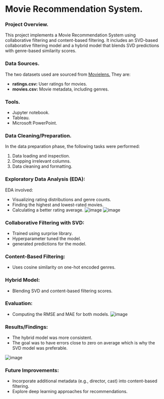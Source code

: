 # Movie Recommendation System.

### Project Overview.
This project implements a Movie Recommendation System using collaborative filtering and content-based filtering. It includes an SVD-based collaborative filtering model and a hybrid model that blends SVD predictions with genre-based similarity scores.

### Data Sources.
The two datasets used are sourced from [Movielens.](https://grouplens.org/datasets/movielens/latest/) They are:
- **ratings.csv:** User ratings for movies.
- **movies.csv:** Movie metadata, including genres.

### Tools.
- Jupyter notebook.
- Tableau.
- Microsoft PowerPoint.

### Data Cleaning/Preparation.
In the data preparation phase, the following tasks were performed:
1. Data loading and inspection.
2. Dropping irrelevant columns.
3. Data cleaning and formatting.

### Exploratory Data Analysis (EDA):
EDA involved:
- Visualizing rating distributions and genre counts.
- Finding the highest and lowest-rated movies.
- Calculating a better rating average.
![image](https://github.com/user-attachments/assets/288c2c97-e8c8-40d6-aeb1-fd8d4f70301e)
![image](https://github.com/user-attachments/assets/7c6a460f-e94e-407a-924c-3a0d9aac6a9d)

### Collaborative Filtering with SVD:
- Trained using surprise library.
- Hyperparameter tuned the model.
- generated predictions for the model.

### Content-Based Filtering:
- Uses cosine similarity on one-hot encoded genres.

### Hybrid Model:
- Blending SVD and content-based filtering scores.

### Evaluation:
- Computing the RMSE and MAE for both models.
![image](https://github.com/user-attachments/assets/60c41af6-8361-4417-8551-27f9fa4708cb)


### Results/Findings:
- The hybrid model was more consistent. 
- The goal was to have errors close to zero on average which is why the SVD model was preferable.

![image](https://github.com/user-attachments/assets/07df6cec-fe5e-478f-beb7-2827dfe9bb84)

### Future Improvements:
- Incorporate additional metadata (e.g., director, cast) into content-based filtering.
- Explore deep learning approaches for recommendations.



  


